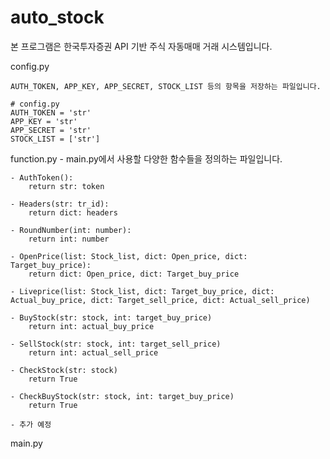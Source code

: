 # auto_stock

본 프로그램은 한국투자증권 API 기반 주식 자동매매 거래 시스템입니다.

config.py  
    
    AUTH_TOKEN, APP_KEY, APP_SECRET, STOCK_LIST 등의 항목을 저장하는 파일입니다.  

    # config.py  
    AUTH_TOKEN = 'str'  
    APP_KEY = 'str'  
    APP_SECRET = 'str'  
    STOCK_LIST = ['str']  

function.py
    - main.py에서 사용할 다양한 함수들을 정의하는 파일입니다.  

    - AuthToken():
        return str: token

    - Headers(str: tr_id):
        return dict: headers

    - RoundNumber(int: number):
        return int: number

    - OpenPrice(list: Stock_list, dict: Open_price, dict: Target_buy_price):  
        return dict: Open_price, dict: Target_buy_price  

    - Liveprice(list: Stock_list, dict: Target_buy_price, dict: Actual_buy_price, dict: Target_sell_price, dict: Actual_sell_price)

    - BuyStock(str: stock, int: target_buy_price)
        return int: actual_buy_price
    
    - SellStock(str: stock, int: target_sell_price)
        return int: actual_sell_price

    - CheckStock(str: stock)
        return True
    
    - CheckBuyStock(str: stock, int: target_buy_price)
        return True

    - 추가 예정

main.py